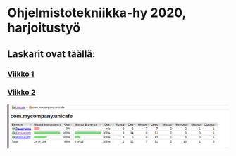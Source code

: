 # Ohjelmistotekniikka-hy 2020, harjoitustyö

## Laskarit ovat täällä:

### [Viikko 1](https://github.com/anadis504/ot-harjoitustyo/blob/master/laskarit/viikko1)

### [Viikko 2](https://github.com/anadis504/ot-harjoitustyo/tree/master/laskarit/viikko2)

![Testikattavuus Unicafe](https://github.com/anadis504/ot-harjoitustyo/blob/master/laskarit/viikko2/unicafe-testikattavuus.png)


